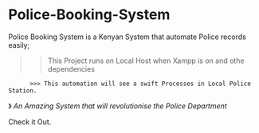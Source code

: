 # Police-Booking-System

Police Booking System is a Kenyan System that automate Police records easily;

>> This Project runs on Local Host when Xampp is on and othe dependencies

          >>> This automation will see a swift Processes in Local Police Station.
          
》 *An Amazing  System that will revolutionise the Police Department*
          
          
Check it Out.
